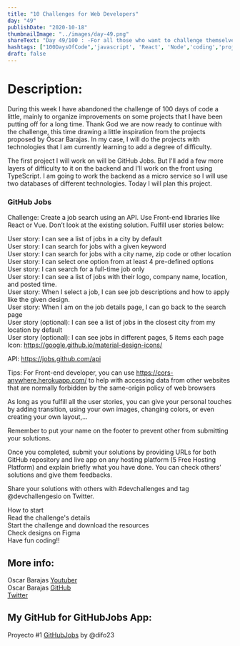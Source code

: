 ```yaml
---
title: "10 Challenges for Web Developers"
day: "49"
publishDate: "2020-10-18"
thumbnailImage: "../images/day-49.png"
shareText: "Day 49/100 : -For all those who want to challenge themselves and work with big projects, I leave you my project recommendations that will help you improve your portfolio.- by Oscar Barajas "
hashtags: ["100DaysOfCode",'javascript', 'React', 'Node','coding','project' ,'Web', 'portafolio']
draft: false
---
```


# Description:
During this week I have abandoned the challenge of 100 days of code a little, mainly to organize improvements on some projects that I have been putting off for a long time. Thank God we are now ready to continue with the challenge, this time drawing a little inspiration from the projects proposed by Óscar Barajas. In my case, I will do the projects with technologies that I am currently learning to add a degree of difficulty.

The first project I will work on will be GitHub Jobs. But I'll add a few more layers of difficulty to it on the backend and I'll work on the front using TypeScript. I am going to work the backend as a micro service so I will use two databases of different technologies. Today I will plan this project.

### GitHub Jobs
Challenge: Create a job search using an API. Use Front-end libraries like React or Vue. Don’t look at the existing solution. Fulfill user stories below:  

User story: I can see a list of jobs in a city by default  
User story: I can search for jobs with a given keyword  
User story: I can search for jobs with a city name, zip code or other location  
User story: I can select one option from at least 4 pre-defined options  
User story: I can search for a full-time job only  
User story: I can see a list of jobs with their logo, company name, location, and posted time.  
User story: When I select a job, I can see job descriptions and how to apply like the given   design.  
User story: When I am on the job details page, I can go back to the search page  
User story (optional): I can see a list of jobs in the closest city from my location by default  
User story (optional): I can see jobs in different pages, 5 items each page  
Icon: https://google.github.io/material-design-icons/
  
API: https://jobs.github.com/api  

Tips: For Front-end developer, you can use https://cors-anywhere.herokuapp.com/ to help with accessing data from other websites that are normally forbidden by the same-origin policy of web browsers  

As long as you fulfill all the user stories, you can give your personal touches by adding transition, using your own images, changing colors, or even creating your own layout,...  

Remember to put your name on the footer to prevent other from submitting your solutions.  

Once you completed, submit your solutions by providing URLs for both GitHub repository and live app on any hosting platform (5 Free Hosting Platform) and explain briefly what you have done.   You can check others’ solutions and give them feedbacks.  

Share your solutions with others with #devchallenges and tag @devchallengesio on Twitter.  

How to start  
Read the challenge's details  
Start the challenge and download the resources  
Check designs on Figma  
Have fun coding!!  


## More info:  
Oscar Barajas [Youtuber](https://www.youtube.com/watch?v=6M6pkfyr-qE)  
Oscar Barajas [GitHub](https://github.com/gndx/gndx-challenges)  
[Twitter](https://twitter.com/gndx)

## My GitHub for GitHubJobs App:  

Proyecto #1 [GitHubJobs](https://github.com/difo23/gitHubJobs.git) by @difo23   